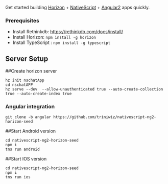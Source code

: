 Get started building [Horizon](http://horizon.io/) + [NativeScript](https://www.nativescript.org/) + [Angular2](https://angular.io/) apps quickly.

### Prerequisites

* Install Rethinkdb: https://rethinkdb.com/docs/install/
* Install Horizon: `npm install -g horizon`
* Install TypeScript : `npm install -g typescript`


## Server Setup


##Create horizon server

```
hz init nschatApp
cd nschatAPP
hz serve --dev  --allow-unauthenticated true --auto-create-collection true --auto-create-index true
```

### Angular integration

`git clone -b angular https://github.com/triniwiz/nativescript-ng2-horizon-seed`

##Start Android version
```
cd nativescript-ng2-horizon-seed
npm i
tns run android
```

##Start IOS version
```
cd nativescript-ng2-horizon-seed
npm i
tns run ios
```
